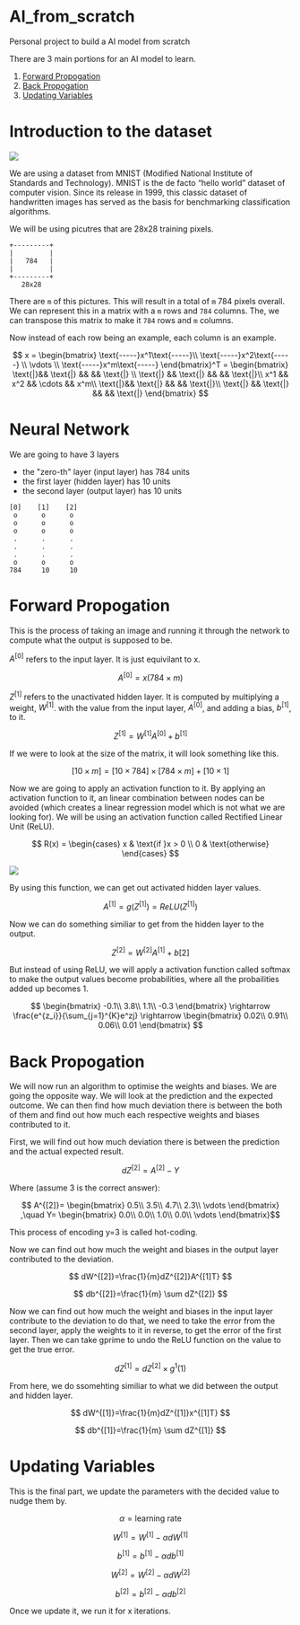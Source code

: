 # AI_from_scratch
Personal project to build a AI model from scratch

There are 3 main portions for an AI model to learn. 
1. [Forward Propogation](#forward-propogation)
2. [Back Propogation](#back-propogation)
3. [Updating Variables](#updating-variables)

# Introduction to the dataset
<img src="https://production-media.paperswithcode.com/datasets/MNIST-0000000001-2e09631a_09liOmx.jpg">

We are using a dataset from MNIST (Modified National Institute of Standards and Technology). MNIST is the de facto “hello world” dataset of computer vision. Since its release in 1999, this classic dataset of handwritten images has served as the basis for benchmarking classification algorithms.

We will be using picutres that are 28x28 training pixels. 
```
+---------+
|         |
|   784   |
|         |
+---------+
   28x28
```

There are `m` of this pictures.  This will result in a total of `m` 784 pixels overall. We can represent this in a matrix with a `m` rows and `784`  columns. The, we can transpose this matrix to make it `784` rows and `m` columns.

Now instead of each row being an example, each column is an example. 

$$ 
x = 
\begin{bmatrix}
\text{-----}x^1\text{-----}\\
\text{-----}x^2\text{-----} \\
\vdots \\
\text{-----}x^m\text{-----}
\end{bmatrix}^T =
\begin{bmatrix}
\text{|}&& \text{|} && && \text{|} \\
\text{|} && \text{|} && && \text{|}\\
x^1 && x^2 && \cdots && x^m\\
\text{|}&& \text{|} && && \text{|}\\
\text{|} && \text{|} && && \text{|}
\end{bmatrix}
$$

# Neural Network
We are going to have 3 layers
- the "zero-th" layer (input layer) has 784 units
- the first layer (hidden layer) has 10 units
- the second layer (output layer) has 10 units

```
[0]    [1]    [2]
 o      o      o
 o      o      o
 o      o      o
 .      .      .
 .      .      .
 .      .      .
 o      o      o
784     10     10
```

# Forward Propogation 
This is the process of taking an image and running it through the network to compute what the output is supposed to be. 

$A^{[0]}$ refers to the input layer. It is just equivilant to x.

$$ A^{[0]}=x (784 \times m) $$

$Z^{[1]}$ refers to the unactivated hidden layer. It is computed by multiplying a weight, $W^{[1]}$. with the value from the input layer, $A^{[0]}$, and adding a bias, $b^{[1]}$, to it.

$$ Z^{[1]} = W^{[1]}A^{[0]} + b^{[1]} $$

If we were to look at the size of the matrix, it will look something like this.

$$ [10 \times m] = [10 \times 784] \times [784 \times m] + [10 \times 1] $$

Now we are going to apply an activation function to it. By applying an activation function to it, an linear combination between nodes can be avoided (which creates a linear regression model which is not what we are looking for). We will be using an activation function called Rectified Linear Unit (ReLU). 

$$ 
R(x) =
\begin{cases}
x & \text{if }x > 0 \\
0 & \text{otherwise}
\end{cases}
$$

<img src="https://www.nomidl.com/wp-content/uploads/2022/04/image-10.png">


By using this function, we can get out activated hidden layer values.

$$ A^{[1]}=g(Z^{[1]})=ReLU(Z^{[1]}) $$

Now we can do something similiar to get from the hidden layer to the output.

$$ Z^{[2]} = W^{[2]}A^{[1]} + b{[2]} $$

But instead of using ReLU, we will apply a activation function called softmax to make the output values become probabilities, where all the probailities added up becomes 1.

$$
\begin{bmatrix}
-0.1\\
3.8\\
1.1\\
-0.3
\end{bmatrix}
\rightarrow
\frac{e^{z_i}}{\sum_{j=1}^{K}e^zj}
\rightarrow
\begin{bmatrix}
0.02\\
0.91\\
0.06\\
0.01
\end{bmatrix}
$$

# Back Propogation
We will now run an algorithm to optimise the weights and biases. We are going the opposite way. We will look at the prediction and the expected outcome. We can then find how much deviation there is between the both of them and find out how much each respective weights and biases contributed to it. 

First, we will find out how much deviation there is between the prediction and the actual expected result.

$$ dZ^{[2]}=A^{[2]}-Y $$

Where (assume 3 is the correct answer):

$$
A^{[2]}=
\begin{bmatrix}
0.5\\
3.5\\
4.7\\
2.3\\
\vdots
\end{bmatrix}
,\quad 
Y=
\begin{bmatrix}
0.0\\
0.0\\
1.0\\
0.0\\
\vdots
\end{bmatrix}$$

This process of encoding y=3 is called hot-coding. 

Now we can find out how much the weight and biases in the output layer contributed to the deviation.

$$ dW^{[2]}=\frac{1}{m}dZ^{[2]}A^{[1]T} $$

$$ db^{[2]}=\frac{1}{m} \sum dZ^{[2]} $$

Now we can find out how much the weight and biases in the input layer contribute to the deviation to do that, we need to take the error from the second layer, apply the weights to it in reverse, to get the error of the first layer. Then we can take gprime to undo the ReLU function on the value to get the true error. 

$$ dZ^{[1]} = dZ^{[2]} \times g^1(1) $$

From here, we do ssomehting similiar to what we did between the output and hidden layer.

$$ dW^{[1]}=\frac{1}{m}dZ^{[1]}x^{[1]T} $$

$$ db^{[1]}=\frac{1}{m} \sum dZ^{[1]} $$

# Updating Variables 
This is the final part, we update the parameters with the decided value to nudge them by.

$$ \alpha = \text{learning rate} $$

$$ W^{[1]}=W^{[1]} - \alpha dW^{[1]} $$

$$ b^{[1]}=b^{[1]} - \alpha db^{[1]} $$

$$ W^{[2]}=W^{[2]} - \alpha dW^{[2]} $$

$$ b^{[2]}=b^{[2]} - \alpha db^{[2]} $$

Once we update it, we run it for x iterations. 